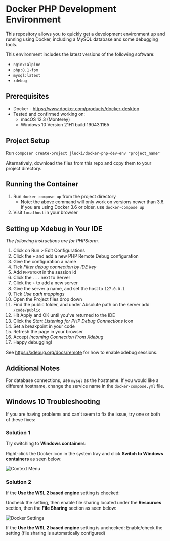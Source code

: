 
# Docker PHP Development Environment

This repository allows you to quickly get a development environment up and running using Docker, including a MySQL database and some debugging tools.

This environment includes the latest versions of the following software:

- `nginx:alpine`
- `php:8.1-fpm`
- `mysql:latest`
- `xdebug`

## Prerequisites

 - Docker - https://www.docker.com/products/docker-desktop
 - Tested and confirmed working on:
	 - macOS 12.3 (Monterey)
	 - Windows 10 Version 21H1 build 19043.1165

## Project Setup

Run `composer create-project jlucki/docker-php-dev-env "project_name"`

Alternatively, download the files from this repo and copy them to your project directory.

## Running the Container

1. Run `docker compose up` from the project directory
    - Note: the above command will only work on versions newer than 3.6. If you are using Docker 3.6 or older, use `docker-compose up`
2. Visit `localhost` in your browser

## Setting up Xdebug in Your IDE

_The following instructions are for PHPStorm._

1. Click on Run > Edit Configurations
2. Click the `+` and add a new PHP Remote Debug configuration
3. Give the configuration a name
4. Tick _Filter debug connection by IDE key_
5. Add `PHPSTORM` in the session id
6. Click the `...` next to Server
7. Click the `+` to add a new server
8. Give the server a name, and set the host to `127.0.0.1`
9. Tick _Use path mappings_
10. Open the Project files drop down
11. Find the public folder, and under Absolute path on the server add `/code/public`
12. Hit Apply and OK until you've returned to the IDE
13. Click the _Start Listening for PHP Debug Connections_ icon
14. Set a breakpoint in your code
15. Refresh the page in your browser
16. Accept _Incoming Connection From Xdebug_
17. Happy debugging!

See https://xdebug.org/docs/remote for how to enable xdebug sessions.

## Additional Notes

For database connections, use `mysql` as the hostname. If you would like a different hostname, change the service name in the `docker-compose.yml` file.

## Windows 10 Troubleshooting

If you are having problems and can't seem to fix the issue, try one or both of these fixes:

### Solution 1
Try switching to **Windows containers**:

Right-click the Docker icon in the system tray and click **Switch to Windows containers** as seen below:

![Context Menu](https://i.imgur.com/enYmIPH.png)

### Solution 2
If the **Use the WSL 2 based engine** setting is checked:

Uncheck the setting, then enable file sharing located under the **Resources** section, then the **File Sharing** section as seen below:

![Docker Settings](https://i.imgur.com/maub2Wh.png)

If the **Use the WSL 2 based engine** setting is unchecked:
Enable/check the setting (file sharing is automatically configured)
